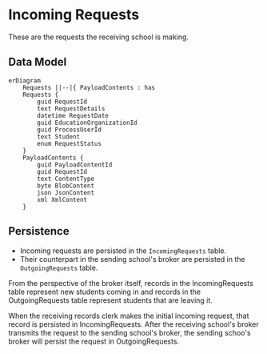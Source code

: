 # Incoming Requests
These are the requests the receiving school is making.

## Data Model

```mermaid
erDiagram
    Requests ||--|{ PayloadContents : has
    Requests {
        guid RequestId
        text RequestDetails
        datetime RequestDate
        guid EducationOrganizationId
        guid ProcessUserId
        text Student
        enum RequestStatus
    }
    PayloadContents {
        guid PayloadContentId
        guid RequestId
        text ContentType
        byte BlobContent
        json JsonContent
        xml XmlContent
    }
```

## Persistence
* Incoming requests are persisted in the `IncomingRequests` table.
* Their counterpart in the sending school's broker are persisted in the `OutgoingRequests` table.

From the perspective of the broker itself, records in the IncomingRequests table represent new students coming in and records in the OutgoingRequests table represent students that are leaving it.

When the receiving records clerk makes the initial incoming request, that record is persisted in IncomingRequests. After the receiving school's broker transmits the request to the sending school's broker, the sending schoo's broker will persist the request in OutgoingRequests.
